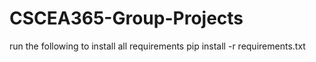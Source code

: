 # CSCEA365-Group-Projects

run the following to install all requirements
pip install -r requirements.txt